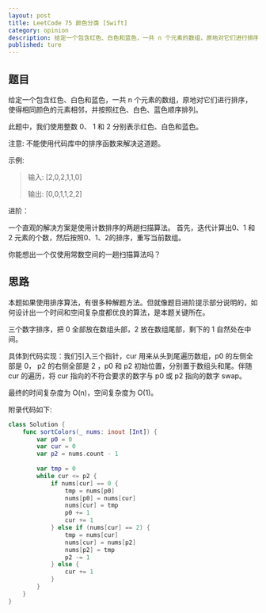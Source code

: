 ```yaml
---
layout: post
title: LeetCode 75 颜色分类 [Swift]
category: opinion
description: 给定一个包含红色、白色和蓝色，一共 n 个元素的数组，原地对它们进行排序，使得相同颜色的元素相邻，并按照红色、白色、蓝色顺序排列
published: ture
---
```


## 题目

给定一个包含红色、白色和蓝色，一共 n 个元素的数组，原地对它们进行排序，使得相同颜色的元素相邻，并按照红色、白色、蓝色顺序排列。

此题中，我们使用整数 0、 1 和 2 分别表示红色、白色和蓝色。

注意:
不能使用代码库中的排序函数来解决这道题。

示例:

> 输入: [2,0,2,1,1,0]
> 
> 输出: [0,0,1,1,2,2]

进阶：

一个直观的解决方案是使用计数排序的两趟扫描算法。
首先，迭代计算出0、1 和 2 元素的个数，然后按照0、1、2的排序，重写当前数组。

你能想出一个仅使用常数空间的一趟扫描算法吗？

## 思路

本题如果使用排序算法，有很多种解题方法。但就像题目进阶提示部分说明的，如何设计出一个时间和空间复杂度都优良的算法，是本题关键所在。

三个数字排序，把 0 全部放在数组头部，2 放在数组尾部，剩下的 1 自然处在中间。

具体到代码实现：我们引入三个指针，cur 用来从头到尾遍历数组，p0 的左侧全部是 0， p2 的右侧全部是 2 ，p0 和 p2 初始位置，分别置于数组头和尾。伴随 cur 的遍历，将 cur 指向的不符合要求的数字与 p0 或 p2 指向的数字 swap。

最终的时间复杂度为 O(n)，空间复杂度为 O(1)。

附录代码如下:

``` swift
class Solution {
    func sortColors(_ nums: inout [Int]) {
        var p0 = 0
        var cur = 0
        var p2 = nums.count - 1
        
        var tmp = 0
        while cur <= p2 {
            if nums[cur] == 0 {
                tmp = nums[p0]
                nums[p0] = nums[cur]
                nums[cur] = tmp
                p0 += 1
                cur += 1
            } else if (nums[cur] == 2) {
                tmp = nums[cur]
                nums[cur] = nums[p2]
                nums[p2] = tmp
                p2 -= 1
            } else {
                cur += 1
            }
        }
    }
}
```
